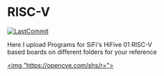 # RISC-V

[![LastCommit](https://img.shields.io/github/last-commit/balaji303/RISC-V.svg?style=social)](https://github.com/balaji303/RISC-V/commits/master)

Here I upload Programs for SiFi's HiFive 01 RISC-V  
based boards on different folders for your reference


<a href="https://opencollective./shields#ers" target="_blank"><img "https://opencve.com/shs/r=">
